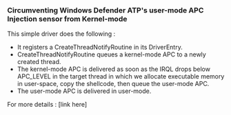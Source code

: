 ### Circumventing Windows Defender ATP's user-mode APC Injection sensor from Kernel-mode

This simple driver does the following :

   - It registers a CreateThreadNotifyRoutine in its DriverEntry.
   - CreateThreadNotifyRoutine queues a kernel-mode APC to a newly created thread.
   - The kernel-mode APC is delivered as soon as the IRQL drops below APC_LEVEL in the target thread in which we allocate executable memory in user-space, copy the shellcode, then queue the user-mode APC.
   - The user-mode APC is delivered in user-mode.

For more details : [link here]
